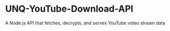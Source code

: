 # UNQ-YouTube-Download-API
A Node.js API that fetches, decrypts, and serves YouTube video stream data
